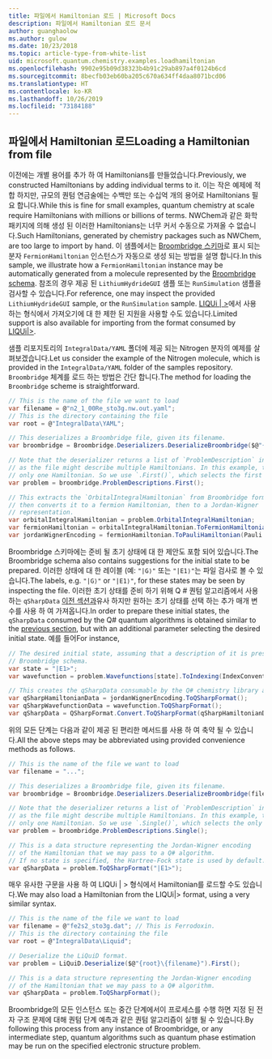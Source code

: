 ```yaml
---
title: 파일에서 Hamiltonian 로드 | Microsoft Docs
description: 파일에서 Hamiltonian 로드 문서
author: guanghaolow
ms.author: gulow
ms.date: 10/23/2018
ms.topic: article-type-from-white-list
uid: microsoft.quantum.chemistry.examples.loadhamiltonian
ms.openlocfilehash: 9902e95b09d38323b4b91c29ab897a4f0124b6cd
ms.sourcegitcommit: 8becfb03eb60ba205c670a634ff4daa8071bcd06
ms.translationtype: HT
ms.contentlocale: ko-KR
ms.lasthandoff: 10/26/2019
ms.locfileid: "73184188"
---
```

## <a name="loading-a-hamiltonian-from-file"></a><span data-ttu-id="a97e1-103">파일에서 Hamiltonian 로드</span><span class="sxs-lookup"><span data-stu-id="a97e1-103">Loading a Hamiltonian from file</span></span>
<span data-ttu-id="a97e1-104">이전에는 개별 용어를 추가 하 여 Hamiltonians를 만들었습니다.</span><span class="sxs-lookup"><span data-stu-id="a97e1-104">Previously, we constructed Hamiltonians by adding individual terms to it.</span></span> <span data-ttu-id="a97e1-105">이는 작은 예제에 적합 하지만, 규모의 퀀텀 연금술에는 수백만 또는 수십억 개의 용어로 Hamiltonians 필요 합니다.</span><span class="sxs-lookup"><span data-stu-id="a97e1-105">While this is fine for small examples, quantum chemistry at scale require Hamiltonians with millions or billions of terms.</span></span> <span data-ttu-id="a97e1-106">NWChem과 같은 화학 패키지에 의해 생성 된 이러한 Hamiltonians는 너무 커서 수동으로 가져올 수 없습니다.</span><span class="sxs-lookup"><span data-stu-id="a97e1-106">Such Hamiltonians, generated by chemistry packages such as NWChem, are too large to import by hand.</span></span> <span data-ttu-id="a97e1-107">이 샘플에서는 [Broombridge 스키마](xref:microsoft.quantum.libraries.chemistry.schema.broombridge)로 표시 되는 분자 `FermionHamiltonian` 인스턴스가 자동으로 생성 되는 방법을 설명 합니다.</span><span class="sxs-lookup"><span data-stu-id="a97e1-107">In this sample, we illustrate how a `FermionHamiltonian` instance may be automatically generated from a molecule represented by the [Broombridge schema](xref:microsoft.quantum.libraries.chemistry.schema.broombridge).</span></span> <span data-ttu-id="a97e1-108">참조의 경우 제공 된 `LithiumHydrideGUI` 샘플 또는 `RunSimulation` 샘플을 검사할 수 있습니다.</span><span class="sxs-lookup"><span data-stu-id="a97e1-108">For reference, one may inspect the provided `LithiumHydrideGUI` sample, or the `RunSimulation` sample.</span></span> <span data-ttu-id="a97e1-109">[LIQUi | >](https://www.microsoft.com/en-us/research/project/language-integrated-quantum-operations-liqui/)에서 사용 하는 형식에서 가져오기에 대 한 제한 된 지원을 사용할 수도 있습니다.</span><span class="sxs-lookup"><span data-stu-id="a97e1-109">Limited support is also available for importing from the format consumed by [LIQUi|>](https://www.microsoft.com/en-us/research/project/language-integrated-quantum-operations-liqui/).</span></span>

<span data-ttu-id="a97e1-110">샘플 리포지토리의 `IntegralData/YAML` 폴더에 제공 되는 Nitrogen 분자의 예제를 살펴보겠습니다.</span><span class="sxs-lookup"><span data-stu-id="a97e1-110">Let us consider the example of the Nitrogen molecule, which is provided in the `IntegralData/YAML` folder of the samples repository.</span></span> <span data-ttu-id="a97e1-111">`Broombridge` 체계를 로드 하는 방법은 간단 합니다.</span><span class="sxs-lookup"><span data-stu-id="a97e1-111">The method for loading the `Broombridge` scheme is straightforward.</span></span>

```csharp
// This is the name of the file we want to load
var filename = @"n2_1_00Re_sto3g.nw.out.yaml";
// This is the directory containing the file
var root = @"IntegralData\YAML";

// This deserializes a Broombridge file, given its filename.
var broombridge = Broombridge.Deserializers.DeserializeBroombridge($@"{root}\{filename}");

// Note that the deserializer returns a list of `ProblemDescription` instances 
// as the file might describe multiple Hamiltonians. In this example, there is 
// only one Hamiltonian. So we use `.First()`, which selects the first element of the list.
var problem = broombridge.ProblemDescriptions.First();

// This extracts the `OrbitalIntegralHamiltonian` from Broombridge format,
// then converts it to a fermion Hamiltonian, then to a Jordan-Wigner
// representation.
var orbitalIntegralHamiltonian = problem.OrbitalIntegralHamiltonian;
var fermionHamiltonian = orbitalIntegralHamiltonian.ToFermionHamiltonian(IndexConvention.UpDown);
var jordanWignerEncoding = fermionHamiltonian.ToPauliHamiltonian(Pauli.QubitEncoding.JordanWigner);
```

<span data-ttu-id="a97e1-112">Broombridge 스키마에는 준비 될 초기 상태에 대 한 제안도 포함 되어 있습니다.</span><span class="sxs-lookup"><span data-stu-id="a97e1-112">The Broombridge schema also contains suggestions for the initial state to be prepared.</span></span> <span data-ttu-id="a97e1-113">이러한 상태에 대 한 레이블 (예: `"|G⟩"` 또는 `"|E1⟩"`는 파일 검사로 볼 수 있습니다.</span><span class="sxs-lookup"><span data-stu-id="a97e1-113">The labels, e.g. `"|G⟩"` or `"|E1⟩"`, for these states may be seen by inspecting the file.</span></span> <span data-ttu-id="a97e1-114">이러한 초기 상태를 준비 하기 위해 Q # 퀀텀 알고리즘에서 사용 하는 `qSharpData` [이전 섹션과](xref:microsoft.quantum.chemistry.examples.energyestimate)유사 하지만 원하는 초기 상태를 선택 하는 추가 매개 변수를 사용 하 여 가져옵니다.</span><span class="sxs-lookup"><span data-stu-id="a97e1-114">In order to prepare these initial states, the `qSharpData` consumed by the Q# quantum algorithms is obtained similar to the [previous section](xref:microsoft.quantum.chemistry.examples.energyestimate), but with an additional parameter selecting the desired initial state.</span></span> <span data-ttu-id="a97e1-115">예를 들어</span><span class="sxs-lookup"><span data-stu-id="a97e1-115">For instance,</span></span>
```csharp
// The desired initial state, assuming that a description of it is present in the
// Broombridge schema.
var state = "|E1>";
var wavefunction = problem.Wavefunctions[state].ToIndexing(IndexConvention.UpDown);

// This creates the qSharpData consumable by the Q# chemistry library algorithms.
var qSharpHamiltonianData = jordanWignerEncoding.ToQSharpFormat();
var qSharpWavefunctionData = wavefunction.ToQSharpFormat();
var qSharpData = QSharpFormat.Convert.ToQSharpFormat(qSharpHamiltonianData, qSharpWavefunctionData);
```

<span data-ttu-id="a97e1-116">위의 모든 단계는 다음과 같이 제공 된 편리한 메서드를 사용 하 여 축약 될 수 있습니다.</span><span class="sxs-lookup"><span data-stu-id="a97e1-116">All the above steps may be abbreviated using provided convenience methods as follows.</span></span>
```csharp
// This is the name of the file we want to load
var filename = "...";

// This deserializes a Broombridge file, given its filename.
var broombridge = Broombridge.Deserializers.DeserializeBroombridge(filename);

// Note that the deserializer returns a list of `ProblemDescription` instances 
// as the file might describe multiple Hamiltonians. In this example, there is 
// only one Hamiltonian. So we use `.Single()`, which selects the only element of the list.
var problem = broombridge.ProblemDescriptions.Single();

// This is a data structure representing the Jordan-Wigner encoding 
// of the Hamiltonian that we may pass to a Q# algorithm.
// If no state is specified, the Hartree-Fock state is used by default.
var qSharpData = problem.ToQSharpFormat("|E1>");
```

<span data-ttu-id="a97e1-117">매우 유사한 구문을 사용 하 여 LIQUi | > 형식에서 Hamiltonian를 로드할 수도 있습니다.</span><span class="sxs-lookup"><span data-stu-id="a97e1-117">We may also load a Hamiltonian from the LIQUi|> format, using a very similar syntax.</span></span> 

```csharp
// This is the name of the file we want to load
var filename = @"fe2s2_sto3g.dat"; // This is Ferrodoxin.
// This is the directory containing the file
var root = @"IntegralData\Liquid";

// Deserialize the LiQuiD format.
var problem = LiQuiD.Deserialize($@"{root}\{filename}").First();

// This is a data structure representing the Jordan-Wigner encoding 
// of the Hamiltonian that we may pass to a Q# algorithm.
var qSharpData = problem.ToQSharpFormat();
```

<span data-ttu-id="a97e1-118">Broombridge의 모든 인스턴스 또는 중간 단계에서이 프로세스를 수행 하면 지정 된 전자 구조 문제에 대해 퀀텀 단계 예측과 같은 퀀텀 알고리즘이 실행 될 수 있습니다.</span><span class="sxs-lookup"><span data-stu-id="a97e1-118">By following this process from any instance of Broombridge, or any intermediate step, quantum algorithms such as quantum phase estimation may be run on the specified electronic structure problem.</span></span>